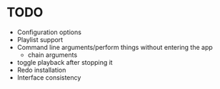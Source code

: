 # TODO
- Configuration options
- Playlist support
- Command line arguments/perform things without entering the app
  - chain arguments
- toggle playback after stopping it
- Redo installation
- Interface consistency